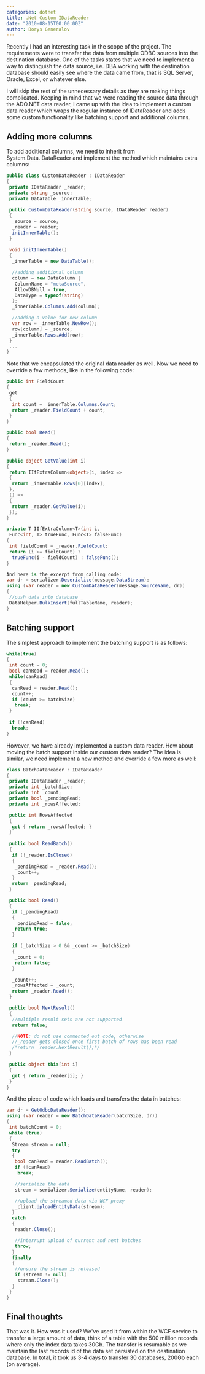 ```yaml
---
categories: dotnet
title: .Net Custom IDataReader
date: "2010-08-15T00:00:00Z"
author: Borys Generalov
---
```


Recently I had an interesting task in the scope of the project. The requirements were to transfer the data from multiple ODBC sources into the destination database. One of the tasks states that we need to implement a way to distinguish the data source, i.e. DBA working with the destination database should easily see where the data came from, that is SQL Server, Oracle, Excel, or whatever else.

I will skip the rest of the unnecessary details as they are making things complicated. Keeping in mind that we were reading the source data through the ADO.NET data reader, I came up with the idea to implement a custom data reader which wraps the regular instance of IDataReader and adds some custom functionality like batching support and additional columns.

## Adding more columns

To add additional columns, we need to inherit from System.Data.IDataReader and implement the method which maintains extra columns:

```csharp
public class CustomDataReader : IDataReader
{
 private IDataReader _reader;
 private string _source;
 private DataTable _innerTable;
 
 public CustomDataReader(string source, IDataReader reader)
 {
  _source = source;
  _reader = reader;
  initInnerTable();
 }
 
 void initInnerTable()
 {
  _innerTable = new DataTable();

  //adding additional column
  column = new DataColumn { 
   ColumnName = "metaSource", 
   AllowDBNull = true,
   DataType = typeof(string)
  };
  _innerTable.Columns.Add(column);

  //adding a value for new column
  var row = _innerTable.NewRow();
  row[column] = _source;
  _innerTable.Rows.Add(row);
 }
 ...
}
```

Note that we encapsulated the original data reader as well. Now we need to override a few methods, like in the following code:

```csharp
public int FieldCount
{
 get
 {
  int count = _innerTable.Columns.Count;
  return _reader.FieldCount + count;
 }
}

public bool Read()
{
 return _reader.Read();
}

public object GetValue(int i)
{
 return IIfExtraColumn<object>(i, index =>
 {
  return _innerTable.Rows[0][index];
 },
 () =>
 {
  return _reader.GetValue(i);
 });
}

private T IIfExtraColumn<T>(int i, 
 Func<int, T> trueFunc, Func<T> falseFunc) 
{
 int fieldCount = _reader.FieldCount;
 return (i >= fieldCount) ? 
  trueFunc(i - fieldCount) : falseFunc();
}

And here is the excerpt from calling code:
var dr = serializer.Deserialize(message.DataStream);
using (var reader = new CustomDataReader(message.SourceName, dr))
{
 //push data into database
 DataHelper.BulkInsert(fullTableName, reader);
}
```

## Batching support

The simplest approach to implement the batching support is as follows:

```csharp
while(true)
{
 int count = 0;
 bool canRead = reader.Read();
 while(canRead)
 {
  canRead = reader.Read();
  count++;
  if (count >= batchSize)
   break;
 }
 
 if (!canRead)
  break;
}
```

However, we have already implemented a custom data reader. How about moving the batch support inside our custom data reader? The idea is similar, we need implement a new method and override a few more as well:

```csharp
class BatchDataReader : IDataReader
{
 private IDataReader _reader;
 private int _batchSize;
 private int _count;
 private bool _pendingRead;
 private int _rowsAffected;

 public int RowsAffected 
 { 
  get { return _rowsAffected; } 
 }
 
 public bool ReadBatch()
 {
  if (!_reader.IsClosed)
  {
   _pendingRead = _reader.Read();
   _count++;
  }
  return _pendingRead;
 }

 public bool Read()
 {
  if (_pendingRead)
  {
   _pendingRead = false;
   return true;
  }

  if (_batchSize > 0 && _count >= _batchSize)
  {
   _count = 0;
   return false;
  }

  _count++;
  _rowsAffected = _count;
  return _reader.Read();
 }

 public bool NextResult()
 {
  //multiple result sets are not supported
  return false;

  //NOTE: do not use commented out code, otherwise
  //_reader gets closed once first batch of rows has been read
  /*return _reader.NextResult();*/
 }

 public object this[int i]
 {
  get { return _reader[i]; }
 }
}
```

And the piece of code which loads and transfers the data in batches:

```csharp
var dr = GetOdbcDataReader();
using (var reader = new BatchDataReader(batchSize, dr))
{
 int batchCount = 0;
 while (true)
 {
  Stream stream = null;
  try
  {
   bool canRead = reader.ReadBatch();
   if (!canRead)
    break;

   //serialize the data
   stream = serializer.Serialize(entityName, reader);

   //upload the streamed data via WCF proxy
   _client.UploadEntityData(stream);
  }
  catch
  {
   reader.Close();

   //interrupt upload of current and next batches
   throw;
  }
  finally
  {
   //ensure the stream is released
   if (stream != null) 
    stream.Close();
  }
 }
}
```

## Final thoughts

That was it. How was it used? We've used it from within the WCF service to transfer a large amount of data, think of a table with the 500 million records where only the index data takes 30Gb. The transfer is resumable as we maintain the last records id of the data set persisted on the destination database. In total, it took us 3-4 days to transfer 30 databases, 200Gb each (on average).
